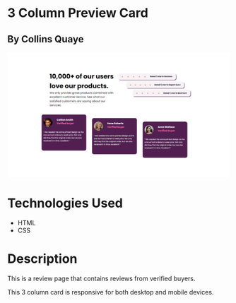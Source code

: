 




# 3 Column Preview Card

## By Collins Quaye

![alt text](desktop/desktop_preview.png)


# Technologies Used

* HTML
* CSS



# Description


This is a review page that contains reviews from verified buyers.


This 3 column card is responsive for both desktop and mobile devices.